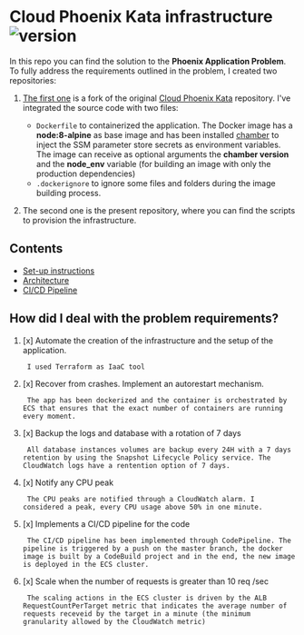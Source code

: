 # Cloud Phoenix Kata infrastructure ![version][version-badge]
[version-badge]: https://img.shields.io/badge/version-1.0-blue.svg

In this repo you can find the solution to the **Phoenix Application Problem**. To fully address the requirements outlined in the problem, I created two repositories:

1. [The first one](https://github.com/kymy86/cloud-phoenix-kata) is a fork of the original [Cloud Phoenix Kata](https://github.com/claranet-coast/cloud-phoenix-kata) repository. I've integrated the source code with two files:

    - `Dockerfile` to containerized the application. The Docker image has a **node:8-alpine** as base image and has been installed [chamber](https://github.com/segmentio/chamber) to inject the SSM parameter store secrets as environment variables. The image can receive as optional arguments the **chamber version** and the **node_env** variable (for building an image with only the production dependencies)
    - `.dockerignore` to ignore some files and folders during the image building process.

2. The second one is the present repository, where you can find the scripts to provision the infrastructure.

## Contents

- [Set-up instructions](setup.md)
- [Architecture](architecture.md)
- [CI/CD Pipeline](pipeline.md)

## How did I deal with the problem requirements?

1. [x] Automate the creation of the infrastructure and the setup of the application.

        I used Terraform as IaaC tool

2. [x] Recover from crashes. Implement an autorestart mechanism.

        The app has been dockerized and the container is orchestrated by ECS that ensures that the exact number of containers are running every moment.

3. [x] Backup the logs and database with a rotation of 7 days
    
        All database instances volumes are backup every 24H with a 7 days retention by using the Snapshot Lifecycle Policy service. The CloudWatch logs have a rentention option of 7 days.

4. [x] Notify any CPU peak

        The CPU peaks are notified through a CloudWatch alarm. I considered a peak, every CPU usage above 50% in one minute.

5. [x] Implements a CI/CD pipeline for the code

        The CI/CD pipeline has been implemented through CodePipeline. The pipeline is triggered by a push on the master branch, the docker image is built by a CodeBuild project and in the end, the new image is deployed in the ECS cluster.

6. [x] Scale when the number of requests is greater than 10 req /sec

        The scaling actions in the ECS cluster is driven by the ALB RequestCountPerTarget metric that indicates the average number of requests receveid by the target in a minute (the minimum granularity allowed by the CloudWatch metric)
        
